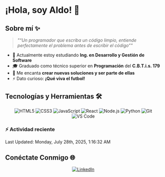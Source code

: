 # ¡Hola, soy Aldo! 👋

## Sobre mí ✨

> *"“Un programador que escriba un código limpio, entiende perfectamente el problema antes de escribir el código”"*

- 🌱 Actualmente estoy estudiando **Ing. en Desarrollo y Gestión de Software**
- 🎓 Graduado como técnico superior en **Programación** del **C.B.T.i.s. 179**
- 💬 Me encanta **crear nuevas soluciones y ser parte de ellas**
- ⚡ Dato curioso: **¡Qué viva el futbol!**


## Tecnologías y Herramientas 🛠️

<div align="center">
  
  ![HTML5](https://img.shields.io/badge/-HTML5-E34F26?style=flat-square&logo=html5&logoColor=white)
  ![CSS3](https://img.shields.io/badge/-CSS3-1572B6?style=flat-square&logo=css3)
  ![JavaScript](https://img.shields.io/badge/-JavaScript-F7DF1E?style=flat-square&logo=javascript&logoColor=black)
  ![React](https://img.shields.io/badge/-React-61DAFB?style=flat-square&logo=react&logoColor=black)
  ![Node.js](https://img.shields.io/badge/-Node.js-339933?style=flat-square&logo=node.js&logoColor=white)
  ![Python](https://img.shields.io/badge/-Python-3776AB?style=flat-square&logo=python&logoColor=white)
  ![Git](https://img.shields.io/badge/-Git-F05032?style=flat-square&logo=git&logoColor=white)
  ![VS Code](https://img.shields.io/badge/-VS%20Code-007ACC?style=flat-square&logo=visual-studio-code)

</div>

### :zap: Actividad reciente
<!--RECENT_ACTIVITY:start-->
<!--RECENT_ACTIVITY:end-->
<!--RECENT_ACTIVITY:last_update-->
Last Updated: Monday, July 28th, 2025, 1:16:32 AM
<!--RECENT_ACTIVITY:last_update_end-->


## Conéctate Conmigo 🌐

<div align="center">
  
  [![LinkedIn](https://img.shields.io/badge/LinkedIn-0077B5?style=for-the-badge&logo=linkedin&logoColor=white)](https://www.linkedin.com/in/aldo-larios)
  
</div>
